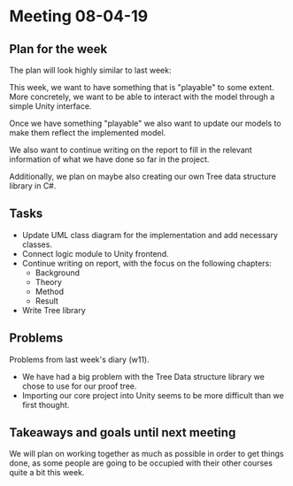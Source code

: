 # Meeting 08-04-19

## Plan for the week

The plan will look highly similar to last week:

This week, we want to have something that is "playable" to some extent. More concretely, we want to be able to interact with the model through a simple Unity interface.

Once we have something "playable" we also want to update our models to make them reflect the implemented model.

We also want to continue writing on the report to fill in the relevant information of what we have done so far in the project.

Additionally, we plan on maybe also creating our own Tree data structure library in C#.

## Tasks

- Update UML class diagram for the implementation and add necessary classes.
- Connect logic module to Unity frontend.
- Continue writing on report, with the focus on the following chapters:
  - Background
  - Theory
  - Method
  - Result
- Write Tree library

## Problems

Problems from last week's diary (w11).

- We have had a big problem with the Tree Data structure library we chose to use for our proof tree.
- Importing our core project into Unity seems to be more difficult than we first thought.

## Takeaways and goals until next meeting

We will plan on working together as much as possible in order to get things done, as some people are going to be occupied with their other courses quite a bit this week.